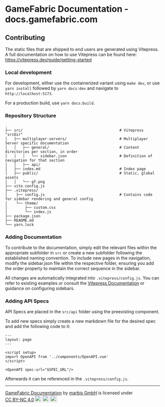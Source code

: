 # GameFabric Documentation - docs.gamefabric.com

## Contributing
The static files that are shipped to end users are generated using Vitepress. A full documentation on how to use Vitepress can be found here: https://vitepress.dev/guide/getting-started

### Local development
For development, either use the containerized variant using `make dev`, or use `yarn install` followed by `yarn docs:dev` and navigate to `http://localhost:5173`.

For a production build, use `yarn docs:build`.

### Repository Structure

```
.
├── src/                                            # Vitepress "srcDir"
│   ├── multiplayer-servers/                        # Multiplayer Server specific documentation
│   │   ├── general/                                # Content directories per section, in order
│   │   │   └── sidebar.json                        # Definition of navigation for that section
│   │   ├── api/
│   ├── index.md                                    # Index page
│   ├── public/                                     # Static, global assets
│   │   └── gf.png
├── vite.config.js
├── .vitepress/
│    ├── config.js                                  # Contains code for sidebar rendering and general config
│    └── theme/
│        ├── custom.css
│        └── index.js
├── package.json
├── README.md
└── yarn.lock
```

### Adding Documentation
To contribute to the documentation, simply edit the relevant files within the appropriate subfolder in `src` or create a new subfolder following the established naming convention.
To include new pages in the navigation, modify the sidebar.json file within the respective folder, ensuring you add the order property to maintain the correct sequence in the sidebar.

All changes are automatically integrated into `.vitepress/config.js`. You can refer to existing examples or consult the
[Vitepress Documentation](https://vitepress.dev/reference/default-theme-sidebar) or guidance on configuring sidebars.

### Adding API Specs
API Specs are placed in the `src/api` folder using the preexisting component.

To add new specs simply create a new markdown file for the desired spec and add the following code to it:
```vue
---
layout: page
---

<script setup>
import OpenAPI from '../components/OpenAPI.vue'
</script>

<OpenAPI spec-url="$SPEC_URL"/>
```
Afterwards it can be referenced in the `.vitepress/config.js`.


---

<p xmlns:cc="http://creativecommons.org/ns#" xmlns:dct="http://purl.org/dc/terms/"><a property="dct:title" rel="cc:attributionURL" href="https://docs.gamefabric.com">GameFabric Documentation</a> by <a rel="cc:attributionURL dct:creator" property="cc:attributionName" href="https://nitrado.net">marbis GmbH</a> is licensed under <a href="https://creativecommons.org/licenses/by-nc/4.0/?ref=chooser-v1" target="_blank" rel="license noopener noreferrer" style="display:inline-block;">CC BY-NC 4.0<img style="height:22px!important;margin-left:3px;vertical-align:text-bottom;" src="https://mirrors.creativecommons.org/presskit/icons/cc.svg?ref=chooser-v1" alt=""><img style="height:22px!important;margin-left:3px;vertical-align:text-bottom;" src="https://mirrors.creativecommons.org/presskit/icons/by.svg?ref=chooser-v1" alt=""><img style="height:22px!important;margin-left:3px;vertical-align:text-bottom;" src="https://mirrors.creativecommons.org/presskit/icons/nc.svg?ref=chooser-v1" alt=""></a></p>
